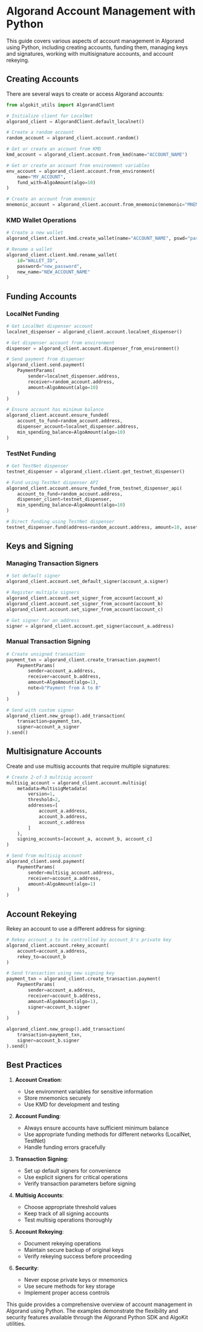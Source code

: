 # Algorand Account Management with Python

This guide covers various aspects of account management in Algorand using Python, including creating accounts, funding them, managing keys and signatures, working with multisignature accounts, and account rekeying.

## Creating Accounts

There are several ways to create or access Algorand accounts:

```python
from algokit_utils import AlgorandClient

# Initialize client for LocalNet
algorand_client = AlgorandClient.default_localnet()

# Create a random account
random_account = algorand_client.account.random()

# Get or create an account from KMD
kmd_account = algorand_client.account.from_kmd(name="ACCOUNT_NAME")

# Get or create an account from environment variables
env_account = algorand_client.account.from_environment(
    name="MY_ACCOUNT",
    fund_with=AlgoAmount(algo=10)
)

# Create an account from mnemonic
mnemonic_account = algorand_client.account.from_mnemonic(mnemonic="MNEMONIC_PHRASE")
```

### KMD Wallet Operations

```python
# Create a new wallet
algorand_client.client.kmd.create_wallet(name="ACCOUNT_NAME", pswd="password")

# Rename a wallet
algorand_client.client.kmd.rename_wallet(
    id="WALLET_ID",
    password="new_password",
    new_name="NEW_ACCOUNT_NAME"
)
```

## Funding Accounts

### LocalNet Funding

```python
# Get LocalNet dispenser account
localnet_dispenser = algorand_client.account.localnet_dispenser()

# Get dispenser account from environment
dispenser = algorand_client.account.dispenser_from_environment()

# Send payment from dispenser
algorand_client.send.payment(
    PaymentParams(
        sender=localnet_dispenser.address,
        receiver=random_account.address,
        amount=AlgoAmount(algo=10)
    )
)

# Ensure account has minimum balance
algorand_client.account.ensure_funded(
    account_to_fund=random_account.address,
    dispenser_account=localnet_dispenser.address,
    min_spending_balance=AlgoAmount(algo=10)
)
```

### TestNet Funding

```python
# Get TestNet dispenser
testnet_dispenser = algorand_client.client.get_testnet_dispenser()

# Fund using TestNet dispenser API
algorand_client.account.ensure_funded_from_testnet_dispenser_api(
    account_to_fund=random_account.address,
    dispenser_client=testnet_dispenser,
    min_spending_balance=AlgoAmount(algo=10)
)

# Direct funding using TestNet dispenser
testnet_dispenser.fund(address=random_account.address, amount=10, asset_id=0)
```

## Keys and Signing

### Managing Transaction Signers

```python
# Set default signer
algorand_client.account.set_default_signer(account_a.signer)

# Register multiple signers
algorand_client.account.set_signer_from_account(account_a)
algorand_client.account.set_signer_from_account(account_b)
algorand_client.account.set_signer_from_account(account_c)

# Get signer for an address
signer = algorand_client.account.get_signer(account_a.address)
```

### Manual Transaction Signing

```python
# Create unsigned transaction
payment_txn = algorand_client.create_transaction.payment(
    PaymentParams(
        sender=account_a.address,
        receiver=account_b.address,
        amount=AlgoAmount(algo=1),
        note=b"Payment from A to B"
    )
)

# Send with custom signer
algorand_client.new_group().add_transaction(
    transaction=payment_txn,
    signer=account_a_signer
).send()
```

## Multisignature Accounts

Create and use multisig accounts that require multiple signatures:

```python
# Create 2-of-3 multisig account
multisig_account = algorand_client.account.multisig(
    metadata=MultisigMetadata(
        version=1,
        threshold=2,
        addresses=[
            account_a.address,
            account_b.address,
            account_c.address
        ]
    ),
    signing_accounts=[account_a, account_b, account_c]
)

# Send from multisig account
algorand_client.send.payment(
    PaymentParams(
        sender=multisig_account.address,
        receiver=account_a.address,
        amount=AlgoAmount(algo=1)
    )
)
```

## Account Rekeying

Rekey an account to use a different address for signing:

```python
# Rekey account_a to be controlled by account_b's private key
algorand_client.account.rekey_account(
    account=account_a.address,
    rekey_to=account_b
)

# Send transaction using new signing key
payment_txn = algorand_client.create_transaction.payment(
    PaymentParams(
        sender=account_a.address,
        receiver=account_b.address,
        amount=AlgoAmount(algo=1),
        signer=account_b.signer
    )
)

algorand_client.new_group().add_transaction(
    transaction=payment_txn,
    signer=account_b.signer
).send()
```

## Best Practices

1. **Account Creation**:
   - Use environment variables for sensitive information
   - Store mnemonics securely
   - Use KMD for development and testing

2. **Account Funding**:
   - Always ensure accounts have sufficient minimum balance
   - Use appropriate funding methods for different networks (LocalNet, TestNet)
   - Handle funding errors gracefully

3. **Transaction Signing**:
   - Set up default signers for convenience
   - Use explicit signers for critical operations
   - Verify transaction parameters before signing

4. **Multisig Accounts**:
   - Choose appropriate threshold values
   - Keep track of all signing accounts
   - Test multisig operations thoroughly

5. **Account Rekeying**:
   - Document rekeying operations
   - Maintain secure backup of original keys
   - Verify rekeying success before proceeding

6. **Security**:
   - Never expose private keys or mnemonics
   - Use secure methods for key storage
   - Implement proper access controls

This guide provides a comprehensive overview of account management in Algorand using Python. The examples demonstrate the flexibility and security features available through the Algorand Python SDK and AlgoKit utilities.
